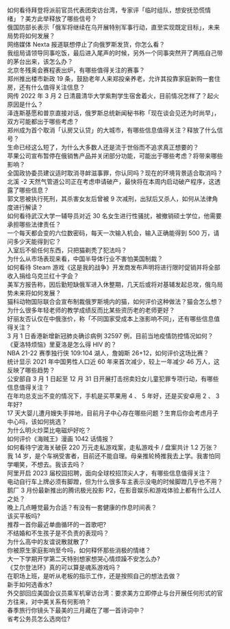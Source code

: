 如何看待拜登将派前官员代表团突访台湾，专家评「临时组队，想安抚恐慌情绪」？美方此举释放了哪些信号？  
俄国防部长表示「俄军将继续在乌开展特别军事行动，直至实现既定目标」，未来局势将如何发展？  
网络媒体 Nexta 报道联想停止了向俄罗斯发货，你怎么看？  
我组局请领导同事吃饭，最后进入尾声的时候，另外一个同事突然开了两瓶自己带的茅台出来，该怎么办？  
北京冬残奥会赛程表出炉，有哪些值得关注的赛事？  
郑州推出楼市新政 19 条，鼓励老年人来郑投亲养老，允许其投靠家庭新购一套住房，还有什么值得关注信息？  
网传 2022 年 3 月 2 日清晨清华大学紫荆学生宿舍着火，目前情况怎样了？起火原因是什么？  
泽连斯基愿和普京直接对话，俄罗斯总统新闻秘书称「现在谈会见还为时尚早」，双方可能都出于哪些考虑？  
郑州成为首个取消「认房又认贷」的大城市，有哪些信息值得关注？释放了什么信号？  
生命已经这么短了，为什么大多数人还是流于世俗而不追求真正想要的？  
苹果公司宣布暂停在俄销售产品并关闭部分功能，可能出于哪些考虑？将带来哪些影响？  
全国政协委员建议适时取消寻衅滋事罪，你认同吗？现在的环境背景适合取消吗？  
北溪 -2 天然气管道公司正在考虑申请破产，最快将在本周内启动破产程序，这透露了哪些信息？  
郭文思被执行死刑，其杀害女友后曾被 9 次减刑，出狱后又杀人，如何从法律角度进行解读？  
如何看待武汉大学一辅导员对近 30 名女生进行性骚扰，被撤销硕士学位，他需要承担哪些法律责任？  
一个每天都会变的六位数密码，每天一次输入机会，输入正确能得到 500 万，请问多少天能得到它？  
入室后不偷任何东西，只把猫剃秃了犯法吗？  
为什么从市场表现来看，中国半导体行业不害怕美国制裁？  
如何看待 Steam 游戏《这是我的战争》开发商发布声明将进行限时促销并将全部收入捐给乌克兰红十字会？  
美军方报告称，因后勤短缺俄军进入休整期，几天后或将对基辅发起总攻，俄乌局势未来将如何发展？  
猫科动物国际联合会宣布制裁俄罗斯境内的猫，如何评价这种做法？猫会怎么想？  
为什么很多年轻老师的教学成绩反而比某些资历老的老师更好？  
好丽友否认仅在中俄涨价，称「不同国家受成本上涨影响不同」，还有哪些信息值得关注？  
3 月 1 日香港新增新冠肺炎确诊病例 32597 例，目前当地疫情防控情况如何？  
《夏洛特烦恼》里夏洛是怎么得 HIV 的？  
NBA 21-22 赛季独行侠 109:104 湖人，詹姆斯 26+12，如何评价这场比赛？  
统计显示 2021 年中国男性人口近 60 年来首次减少，较上一年减少 46 万人，这反映了哪些趋势？  
公安部自 3 月 1 日起至 12 月 31 日开展打击拐卖妇女儿童犯罪专项行动，有哪些信息值得关注？  
在年均总支出不变的情况下，手机是买苹果用 4 、 5 年好，还是买安卓用 2 、 3 年好?  
17 天大婴儿遭月嫂失手摔地，目前月子中心存在哪些问题？生育后你会考虑月子中心吗，该如何挑选？  
为什么明火炒菜比电磁炉好吃？  
如何评价《海贼王》漫画 1042 话情报？  
如何看待宁波海关破获 220 万元走私游戏案，走私游戏卡 / 盘案共计 1.2 万张？  
我 14 岁，是个车祸受害者，目前还不能自理。母亲推轮椅推我去上学。我害怕同学嘲笑，不想去。我该去吗？  
阿里开启 2023 届校园招聘，面向全球校招顶尖人才，有哪些信息值得关注？  
电动自行车上牌必须有脚蹬，但为什么很多车主表示没电的时候脚蹬几乎也不用？  
鹅厂 3 月份最新推出的腾讯极光投影 P2，在影音娱乐和游戏体验上都有什么过人之处？  
晚上几点睡觉最为合适？有没有一套健康的作息时间表？  
该买平板吗?  
推荐一首你最近单曲循环的一首歌吧?  
不结婚和不生孩子是不负责的表现吗？  
为什么高中的友谊说散就散了?  
你被原生家庭影响至今吗，如何释怀那些消极的情绪？  
大一下学期开学第二天特别想家想哭心情烦躁不安怎么办?  
《艾尔登法环》真的可以算是魂系游戏吗？  
在职场上班，是听从老板的指示工作，还是按照自己的想法去做？  
新手如何选香水?  
外交部回应美国会议员乘军机窜访台湾：要求美方立即停止与台开展任何形式的官方往来，对中美关系有何影响？  
春季旅行你镜头下最美的三月藏在了哪一首诗词中？  
省考公务员怎么选岗位?  
